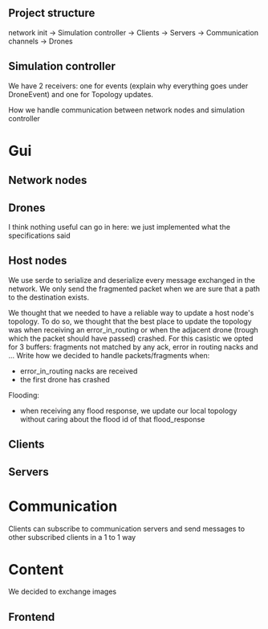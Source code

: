 ## Project structure
network init -> Simulation controller 
             -> Clients
             -> Servers
             -> Communication channels
             -> Drones


## Simulation controller
We have 2 receivers: one for events (explain why everything goes under DroneEvent) and one for Topology updates.

How we handle communication between network nodes and simulation controller

# Gui


## Network nodes



## Drones
I think nothing useful can go in here: we just implemented what the specifications said



## Host nodes
We use serde to serialize and deserialize every message exchanged in the network.
We only send the fragmented packet when we are sure that a path to the destination exists.

We thought that we needed to have a reliable way to update a host node's topology.
To do so, we thought that the best place to update the topology was when receiving an error_in_routing or when the adjacent drone (trough which the packet should have passed) crashed.
For this casistic we opted for 3 buffers: fragments not matched by any ack, error in routing nacks and ...
Write how we decided to handle packets/fragments when:
- error_in_routing nacks are received 
- the first drone has crashed

Flooding:
- when receiving any flood response, we update our local topology without caring about the flood id of that flood_response



## Clients



## Servers
# Communication
Clients can subscribe to communication servers and send messages to other subscribed clients in a 1 to 1 way


# Content
We decided to exchange images



## Frontend

